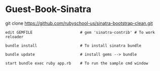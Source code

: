 # Guest-Book-Sinatra


git clone https://github.com/rubyschool-us/sinatra-bootstrap-clean.git

    edit GEMFILE                     # gem 'sinatra-contrib' # To work reloader

    bundle install                   # To install sinatra bundle

    bundle update                    # install gems --> bundle

    start bundle exec ruby app.rb    # To run the sample cmd window